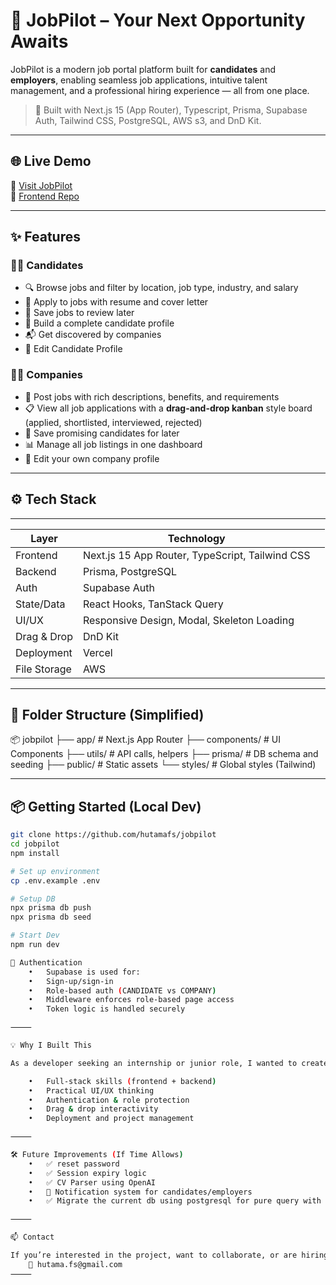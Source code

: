 # 💼 JobPilot – Your Next Opportunity Awaits

JobPilot is a modern job portal platform built for **candidates** and **employers**, enabling seamless job applications, intuitive talent management, and a professional hiring experience — all from one place.

> 🚀 Built with Next.js 15 (App Router), Typescript, Prisma, Supabase Auth, Tailwind CSS, PostgreSQL, AWS s3, and DnD Kit.

---

## 🌐 Live Demo

🔗 [Visit JobPilot](https://job-pilot.vercel.app/)  
📁 [Frontend Repo](https://github.com/hutamafs/job-pilot)

---

## ✨ Features

### 👨‍💻 Candidates

- 🔍 Browse jobs and filter by location, job type, industry, and salary
- 📄 Apply to jobs with resume and cover letter
- 💾 Save jobs to review later
- 👤 Build a complete candidate profile
- 📬 Get discovered by companies
- 👤 Edit Candidate Profile

### 🧑‍💼 Companies

- 📝 Post jobs with rich descriptions, benefits, and requirements
- 📋 View all job applications with a **drag-and-drop kanban** style board (applied, shortlisted, interviewed, rejected)
- 💾 Save promising candidates for later
- 📊 Manage all job listings in one dashboard
- 👤 Edit your own company profile

---

## ⚙️ Tech Stack

---

| Layer        | Technology                                      |     |
| ------------ | ----------------------------------------------- | --- |
| Frontend     | Next.js 15 App Router, TypeScript, Tailwind CSS |
| Backend      | Prisma, PostgreSQL                              |
| Auth         | Supabase Auth                                   |
| State/Data   | React Hooks, TanStack Query                     |
| UI/UX        | Responsive Design, Modal, Skeleton Loading      |
| Drag & Drop  | DnD Kit                                         |
| Deployment   | Vercel                                          |
| File Storage | AWS                                             |

---

## 🧩 Folder Structure (Simplified)

📦 jobpilot
├── app/ # Next.js App Router
├── components/ # UI Components
├── utils/ # API calls, helpers
├── prisma/ # DB schema and seeding
├── public/ # Static assets
└── styles/ # Global styles (Tailwind)

---

## 📦 Getting Started (Local Dev)

```bash
git clone https://github.com/hutamafs/jobpilot
cd jobpilot
npm install

# Set up environment
cp .env.example .env

# Setup DB
npx prisma db push
npx prisma db seed

# Start Dev
npm run dev

🔐 Authentication
	•	Supabase is used for:
	•	Sign-up/sign-in
	•	Role-based auth (CANDIDATE vs COMPANY)
	•	Middleware enforces role-based page access
	•	Token logic is handled securely

⸻

💡 Why I Built This

As a developer seeking an internship or junior role, I wanted to create a real-world, full-stack platform that mirrors actual tech company hiring flows. JobPilot is my demonstration of:

	•	Full-stack skills (frontend + backend)
	•	Practical UI/UX thinking
	•	Authentication & role protection
	•	Drag & drop interactivity
	•	Deployment and project management

⸻

🛠️ Future Improvements (If Time Allows)
	•	✅ reset password
	•	✅ Session expiry logic
	•	✅ CV Parser using OpenAI
	•	🔔 Notification system for candidates/employers
	•	✅ Migrate the current db using postgresql for pure query with golang

⸻

📫 Contact

If you’re interested in the project, want to collaborate, or are hiring — feel free to reach out:
	📧 hutama.fs@gmail.com
⸻
```
